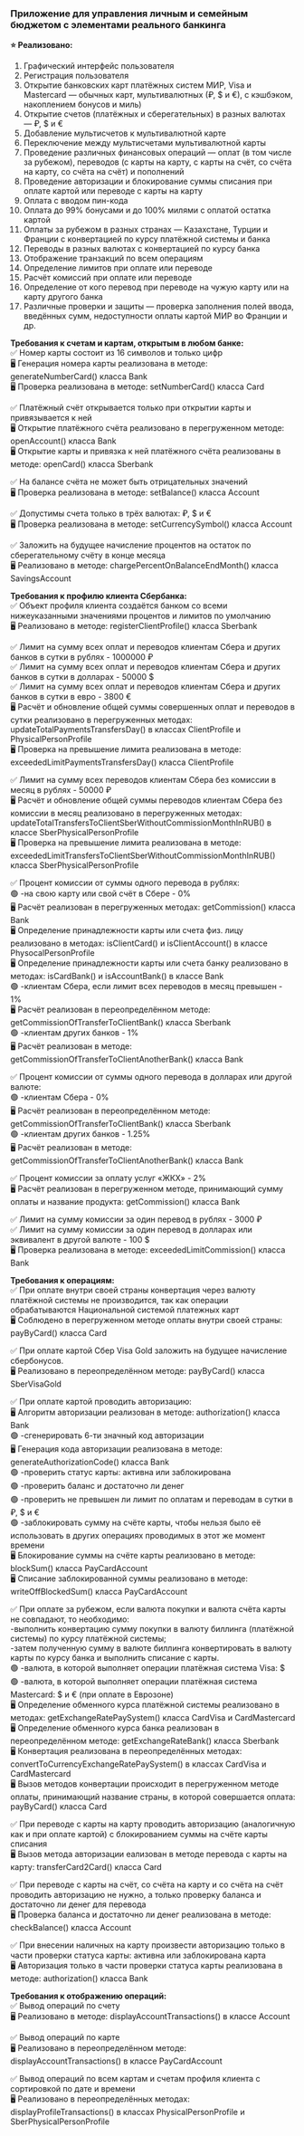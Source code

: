 ### Приложение для управления личным и семейным бюджетом с элементами реального банкинга ###

**⭐️ Реализовано:**<br/>
1. Графический интерфейс пользователя<br/>
2. Регистрация пользователя<br/>
3. Открытие банковских карт платёжных систем МИР, Visa и Mastercard — обычных карт, мультивалютных (₽, $ и €), с кэшбэком, накоплением бонусов и миль)<br/>
4. Открытие счетов (платёжных и сберегательных) в разных валютах — ₽, $ и €<br/>
5. Добавление мультисчетов к мультивалютной карте<br/>
6. Переключение между мультисчетами мультивалютной карты<br/>
7. Проведение различных финансовых операций — оплат (в том числе за рубежом), переводов (с карты на карту, с карты на счёт, со счёта на карту, со счёта на счёт) и пополнений<br/>
8. Проведение авторизации и блокирование суммы списания при оплате картой или переводе с карты на карту<br/>
9. Оплата с вводом пин-кода<br/>
10. Оплата до 99% бонусами и до 100% милями с оплатой остатка картой<br/>
11. Оплаты за рубежом в разных странах — Казахстане, Турции и Франции с конвертацией по курсу платёжной системы и банка<br/>
12. Переводы в разных валютах с конвертацией по курсу банка<br/>
13. Отображение транзакций по всем операциям<br/>
14. Определение лимитов при оплате или переводе<br/>
15. Расчёт комиссий при оплате или переводе<br/>
16. Определение от кого перевод при переводе на чужую карту или на карту другого банка<br/>
17. Различные проверки и защиты — проверка заполнения полей ввода, введённых сумм, недоступности оплаты картой МИР во Франции и др.<br/>

**Требования к счетам и картам, открытым в любом банке:**<br/>
✅ Номер карты состоит из 16 символов и только цифр<br/>
🖥 Генерация номера карты реализована в методе: generateNumberCard() класса Bank<br/>
🖥 Проверка реализована в методе: setNumberCard() класса Card

✅ Платёжный счёт открывается только при открытии карты и привязывается к ней<br/>
🖥 Открытие платёжного счёта реализовано в перегруженном методе: openAccount() класса Bank<br/>
🖥 Открытие карты и привязка к ней платёжного счёта реализованы в методе: openCard() класса Sberbank

✅ На балансе счёта не может быть отрицательных значений<br/>
🖥 Проверка реализована в методе: setBalance() класса Account

✅ Допустимы счета только в трёх валютах: ₽, $ и €<br/>
🖥 Проверка реализована в методе: setCurrencySymbol() класса Account

✅ Заложить на будущее начисление процентов на остаток по сберегательному счёту в конце месяца<br/>
🖥 Реализовано в методе: chargePercentOnBalanceEndMonth() класса SavingsAccount


**Требования к профилю клиента Сбербанка:**<br/>
✅ Объект профиля клиента создаётся банком со всеми нижеуказанными значениями процентов и лимитов по умолчанию<br/>
🖥 Реализовано в методе: registerClientProfile() класса Sberbank

✅ Лимит на сумму всех оплат и переводов клиентам Сбера и других банков в сутки в рублях - 1000000 ₽<br/>
✅ Лимит на сумму всех оплат и переводов клиентам Сбера и других банков в сутки в долларах - 50000 $<br/>
✅ Лимит на сумму всех оплат и переводов клиентам Сбера и других банков в сутки в евро - 3800 €<br/>
🖥 Расчёт и обновление общей суммы совершенных оплат и переводов в сутки реализовано в перегруженных методах: updateTotalPaymentsTransfersDay() в классах ClientProfile и PhysicalPersonProfile<br/>
🖥 Проверка на превышение лимита реализована в методе: exceededLimitPaymentsTransfersDay() класса ClientProfile

✅ Лимит на сумму всех переводов клиентам Сбера без комиссии в месяц в рублях - 50000 ₽<br/>
🖥 Расчёт и обновление общей суммы переводов клиентам Сбера без комиссии в месяц реализовано в перегруженных методах: updateTotalTransfersToClientSberWithoutCommissionMonthInRUB() в классе SberPhysicalPersonProfile<br/>
🖥 Проверка на превышение лимита реализована в методе: exceededLimitTransfersToClientSberWithoutCommissionMonthInRUB() класса SberPhysicalPersonProfile

✅ Процент комиссии от суммы одного перевода в рублях:<br/>
🟢 -на свою карту или свой счёт в Сбере - 0%<br/>
🖥 Расчёт реализован в перегруженных методах: getCommission() класса Bank<br/>
🖥 Определение принадлежности карты или счета физ. лицу реализовано в методах: isClientCard() и isClientAccount() в классе PhysocalPersonProfile<br/>
🖥 Определение принадлежности карты или счета банку реализовано в методах: isCardBank() и isAccountBank() в классе Bank<br/>
🟢 -клиентам Сбера, если лимит всех переводов в месяц превышен - 1%<br/>
🖥 Расчёт реализован в переопределённом методе: getCommissionOfTransferToClientBank() класса Sberbank<br/>
🟢 -клиентам других банков - 1%<br/>
🖥 Расчёт реализован в методе: getCommissionOfTransferToClientAnotherBank() класса Bank

✅ Процент комиссии от суммы одного перевода в долларах или другой валюте:<br/>
🟢 -клиентам Сбера - 0%<br/>
🖥 Расчёт реализован в переопределённом методе: getCommissionOfTransferToClientBank() класса Sberbank<br/>
🟢 -клиентам других банков - 1.25%<br/>
🖥 Расчёт реализован в методе: getCommissionOfTransferToClientAnotherBank() класса Bank

✅ Процент комиссии за оплату услуг «ЖКХ» - 2%<br/>
🖥 Расчёт реализован в перегруженном методе, принимающий сумму оплаты и название продукта: getCommission() класса Bank

✅ Лимит на сумму комиссии за один перевод в рублях - 3000 ₽<br/>
✅ Лимит на сумму комиссии за один перевод в долларах или эквивалент в другой валюте - 100 $<br/>
🖥 Проверка реализована в методе: exceededLimitCommission() класса Bank


**Требования к операциям:**<br/>
✅ При оплате внутри своей страны конвертация через валюту платёжной системы не производится, так как операции обрабатываются Национальной системой платежных карт<br/>
🖥 Соблюдено в перегруженном методе оплаты внутри своей страны: payByCard() класса Card

✅ При оплате картой Сбер Visa Gold заложить на будущее начисление сбербонусов.<br/>
🖥 Реализовано в переопределённом методе: payByCard() класса SberVisaGold

✅ При оплате картой проводить авторизацию:<br/>
🖥 Алгоритм авторизации реализован в методе: authorization() класса Bank<br/>
🟢 -сгенерировать 6-ти значный код авторизации<br/>
🖥 Генерация кода авторизации реализована в методе: generateAuthorizationCode() класса Bank<br/>
🟢 -проверить статус карты: активна или заблокирована<br/>
🟢 -проверить баланс и достаточно ли денег<br/>
🟢 -проверить не превышен ли лимит по оплатам и переводам в сутки в ₽, $ и €<br/>
🟢 -заблокировать сумму на счёте карты, чтобы нельзя было её использовать в других операциях проводимых в этот же момент времени<br/>
🖥 Блокирование суммы на счёте карты реализовано в методе: blockSum() класса PayCardAccount<br/>
🖥 Списание заблокированной суммы реализовано в методе: writeOffBlockedSum() класса PayCardAccount

✅ При оплате за рубежом, если валюта покупки и валюта счёта карты не совпадают, то необходимо:<br/>
-выполнить конвертацию сумму покупки в валюту биллинга (платёжной системы) по курсу платёжной системы;<br/>
-затем полученную сумму в валюте биллинга конвертировать в валюту карты по курсу банка и выполнить списание с карты.<br/>
🟢 -валюта, в которой выполняет операции платёжная система Visa: $<br/>
🟢 -валюта, в которой выполняет операции платёжная система Mastercard: $ и € (при оплате в Еврозоне)<br/>
🖥 Определение обменного курса платёжной системы реализовано в методах: getExchangeRatePaySystem() класса CardVisa и CardMastercard<br/>
🖥 Определение обменного курса банка реализован в переопределённом методе: getExchangeRateBank() класса Sberbank<br/>
🖥 Конвертация реализована в переопределённых методах: convertToCurrencyExchangeRatePaySystem() в классах CardVisa и CardMastercard<br/>
🖥 Вызов методов конвертации происходит в перегруженном методе оплаты, принимающий название страны, в которой совершается оплата: payByCard() класса Card

✅ При переводе с карты на карту проводить авторизацию (аналогичную как и при оплате картой) с блокированием суммы на счёте карты списания<br/>
🖥 Вызов метода авторизации еализован в методе перевода с карты на карту: transferCard2Card() класса Card

✅ При переводе с карты на счёт, со счёта на карту и со счёта на счёт проводить авторизацию не нужно, а только проверку баланса и достаточно ли денег для перевода<br/>
🖥 Проверка баланса и достаточно ли денег реализована в методе: checkBalance() класса Account

✅ При внесении наличных на карту произвести авторизацию только в части проверки статуса карты: активна или заблокирована карта<br/>
🖥 Авторизация только в части проверки статуса карты реализована в методе: authorization() класса Bank


**Требования к отображению операций:**<br/>
✅ Вывод операций по счету<br/>
🖥 Реализовано в методе: displayAccountTransactions() в классе Account

✅ Вывод операций по карте<br/>
🖥 Реализовано в переопределённом методе: displayAccountTransactions() в классе PayCardAccount

✅ Вывод операций по всем картам и счетам профиля клиента с сортировкой по дате и времени<br/>
🖥 Реализовано в переопределённых методах: displayProfileTransactions() в классах PhysicalPersonProfile и SberPhysicalPersonProfile
